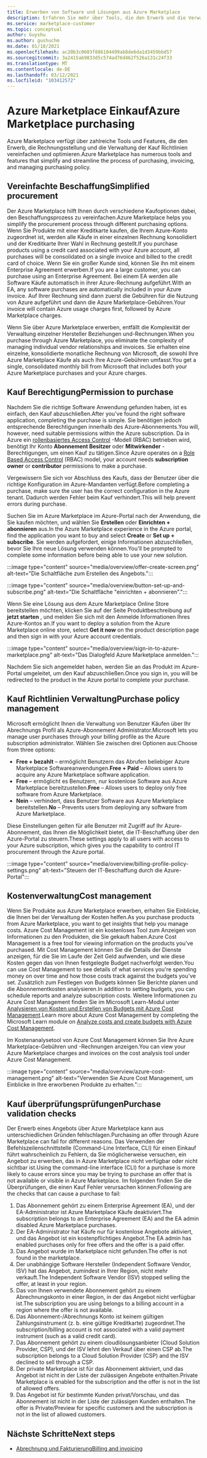 ```yaml
---
title: Erwerben von Software und Lösungen aus Azure Marketplace
description: Erfahren Sie mehr über Tools, die den Erwerb und die Verwaltung von Software in Azure Marketplace vereinfachen und optimieren.
ms.service: marketplace-customer
ms.topic: conceptual
author: Guyshu
ms.author: gushuchm
ms.date: 01/18/2021
ms.openlocfilehash: ac20b3c0603f886104499ab8de6da1d3459bbd57
ms.sourcegitcommit: 3a2415ab9833d5c574ad76d462f526a131c24f33
ms.translationtype: MT
ms.contentlocale: de-DE
ms.lasthandoff: 03/12/2021
ms.locfileid: "103412572"
---
```

# <a name="azure-marketplace-purchasing"></a><span data-ttu-id="6bbc0-103">Azure Marketplace Einkauf</span><span class="sxs-lookup"><span data-stu-id="6bbc0-103">Azure Marketplace purchasing</span></span>

<span data-ttu-id="6bbc0-104">Azure Marketplace verfügt über zahlreiche Tools und Features, die den Erwerb, die Rechnungsstellung und die Verwaltung der Kauf Richtlinien vereinfachen und optimieren.</span><span class="sxs-lookup"><span data-stu-id="6bbc0-104">Azure Marketplace has numerous tools and features that simplify and streamline the process of purchasing, invoicing, and managing purchasing policy.</span></span>

## <a name="simplified-procurement"></a><span data-ttu-id="6bbc0-105">Vereinfachte Beschaffung</span><span class="sxs-lookup"><span data-stu-id="6bbc0-105">Simplified procurement</span></span>

<span data-ttu-id="6bbc0-106">Der Azure Marketplace hilft Ihnen durch verschiedene Kaufoptionen dabei, den Beschaffungsprozess zu vereinfachen.</span><span class="sxs-lookup"><span data-stu-id="6bbc0-106">Azure Marketplace helps you simplify the procurement process through different purchasing options.</span></span> <span data-ttu-id="6bbc0-107">Wenn Sie Produkte mit einer Kreditkarte kaufen, die Ihrem Azure-Konto zugeordnet ist, werden alle Käufe in einer einzelnen Rechnung konsolidiert und der Kreditkarte Ihrer Wahl in Rechnung gestellt.</span><span class="sxs-lookup"><span data-stu-id="6bbc0-107">If you purchase products using a credit card associated with your Azure account, all purchases will be consolidated on a single invoice and billed to the credit card of choice.</span></span> <span data-ttu-id="6bbc0-108">Wenn Sie ein großer Kunde sind, können Sie ihn mit einem Enterprise Agreement erwerben.</span><span class="sxs-lookup"><span data-stu-id="6bbc0-108">If you are a large customer, you can purchase using an Enterprise Agreement.</span></span> <span data-ttu-id="6bbc0-109">Bei einem EA werden alle Software Käufe automatisch in ihrer Azure-Rechnung aufgeführt.</span><span class="sxs-lookup"><span data-stu-id="6bbc0-109">With an EA, any software purchases are automatically included in your Azure invoice.</span></span> <span data-ttu-id="6bbc0-110">Auf Ihrer Rechnung sind dann zuerst die Gebühren für die Nutzung von Azure aufgeführt und dann die Azure Marketplace-Gebühren.</span><span class="sxs-lookup"><span data-stu-id="6bbc0-110">Your invoice will contain Azure usage charges first, followed by Azure Marketplace charges.</span></span>

<span data-ttu-id="6bbc0-111">Wenn Sie über Azure Marketplace erwerben, entfällt die Komplexität der Verwaltung einzelner Hersteller Beziehungen und-Rechnungen.</span><span class="sxs-lookup"><span data-stu-id="6bbc0-111">When you purchase through Azure Marketplace, you eliminate the complexity of managing individual vendor relationships and invoices.</span></span> <span data-ttu-id="6bbc0-112">Sie erhalten eine einzelne, konsolidierte monatliche Rechnung von Microsoft, die sowohl Ihre Azure Marketplace Käufe als auch Ihre Azure-Gebühren umfasst.</span><span class="sxs-lookup"><span data-stu-id="6bbc0-112">You get a single, consolidated monthly bill from Microsoft that includes both your Azure Marketplace purchases and your Azure charges.</span></span>

## <a name="permission-to-purchase"></a><span data-ttu-id="6bbc0-113">Kauf Berechtigung</span><span class="sxs-lookup"><span data-stu-id="6bbc0-113">Permission to purchase</span></span>

<span data-ttu-id="6bbc0-114">Nachdem Sie die richtige Software Anwendung gefunden haben, ist es einfach, den Kauf abzuschließen.</span><span class="sxs-lookup"><span data-stu-id="6bbc0-114">After you've found the right software application, completing the purchase is simple.</span></span> <span data-ttu-id="6bbc0-115">Sie benötigen jedoch entsprechende Berechtigungen innerhalb des Azure-Abonnements.</span><span class="sxs-lookup"><span data-stu-id="6bbc0-115">You will, however, need suitable permissions within the Azure subscription.</span></span> <span data-ttu-id="6bbc0-116">Da in Azure ein [rollenbasiertes Access Control](/azure/role-based-access-control/overview) -Modell (RBAC) betrieben wird, benötigt Ihr Konto **Abonnement Besitzer** oder **Mitwirkender** -Berechtigungen, um einen Kauf zu tätigen.</span><span class="sxs-lookup"><span data-stu-id="6bbc0-116">Since Azure operates on a [Role Based Access Control](/azure/role-based-access-control/overview) (RBAC) model, your account needs **subscription owner** or **contributor** permissions to make a purchase.</span></span>

<span data-ttu-id="6bbc0-117">Vergewissern Sie sich vor Abschluss des Kaufs, dass der Benutzer über die richtige Konfiguration im Azure-Mandanten verfügt.</span><span class="sxs-lookup"><span data-stu-id="6bbc0-117">Before completing a purchase, make sure the user has the correct configuration in the Azure tenant.</span></span> <span data-ttu-id="6bbc0-118">Dadurch werden Fehler beim Kauf verhindert.</span><span class="sxs-lookup"><span data-stu-id="6bbc0-118">This will help prevent errors during purchase.</span></span>

<span data-ttu-id="6bbc0-119">Suchen Sie im Azure Marketplace im Azure-Portal nach der Anwendung, die Sie kaufen möchten, und wählen Sie **Erstellen** oder **Einrichten + abonnieren** aus.</span><span class="sxs-lookup"><span data-stu-id="6bbc0-119">In the Azure Marketplace experience in the Azure portal, find the application you want to buy and select **Create** or **Set up + subscribe**.</span></span> <span data-ttu-id="6bbc0-120">Sie werden aufgefordert, einige Informationen abzuschließen, bevor Sie Ihre neue Lösung verwenden können.</span><span class="sxs-lookup"><span data-stu-id="6bbc0-120">You'll be prompted to complete some information before being able to use your new solution.</span></span>

:::image type="content" source="media/overview/offer-create-screen.png" alt-text="Die Schaltfläche zum Erstellen des Angebots.":::

:::image type="content" source="media/overview/button-set-up-and-subscribe.png" alt-text="Die Schaltfläche &quot;einrichten + abonnieren&quot;.":::

<span data-ttu-id="6bbc0-123">Wenn Sie eine Lösung aus dem Azure Marketplace Online Store bereitstellen möchten, klicken Sie auf der Seite Produktbeschreibung auf **jetzt starten** , und melden Sie sich mit den Anmelde Informationen Ihres Azure-Kontos an.</span><span class="sxs-lookup"><span data-stu-id="6bbc0-123">If you want to deploy a solution from the Azure Marketplace online store, select **Get it now** on the product description page and then sign in with your Azure account credentials.</span></span>

:::image type="content" source="media/overview/sign-in-to-azure-marketplace.png" alt-text="Das Dialogfeld Azure Marketplace anmelden.":::

<span data-ttu-id="6bbc0-125">Nachdem Sie sich angemeldet haben, werden Sie an das Produkt im Azure-Portal umgeleitet, um den Kauf abzuschließen.</span><span class="sxs-lookup"><span data-stu-id="6bbc0-125">Once you sign in, you will be redirected to the product in the Azure portal to complete your purchase.</span></span>

## <a name="purchase-policy-management"></a><span data-ttu-id="6bbc0-126">Kauf Richtlinien Verwaltung</span><span class="sxs-lookup"><span data-stu-id="6bbc0-126">Purchase policy management</span></span>

<span data-ttu-id="6bbc0-127">Microsoft ermöglicht Ihnen die Verwaltung von Benutzer Käufen über Ihr Abrechnungs Profil als Azure-Abonnement Administrator.</span><span class="sxs-lookup"><span data-stu-id="6bbc0-127">Microsoft lets you manage user purchases through your billing profile as the Azure subscription administrator.</span></span> <span data-ttu-id="6bbc0-128">Wählen Sie zwischen drei Optionen aus:</span><span class="sxs-lookup"><span data-stu-id="6bbc0-128">Choose from three options:</span></span>

- <span data-ttu-id="6bbc0-129">**Free + bezahlt** – ermöglicht Benutzern das Abrufen beliebiger Azure Marketplace Softwareanwendungen.</span><span class="sxs-lookup"><span data-stu-id="6bbc0-129">**Free + Paid** – Allows users to acquire any Azure Marketplace software application.</span></span>
- <span data-ttu-id="6bbc0-130">**Free** – ermöglicht es Benutzern, nur kostenlose Software aus Azure Marketplace bereitzustellen.</span><span class="sxs-lookup"><span data-stu-id="6bbc0-130">**Free** – Allows users to deploy only free software from Azure Marketplace.</span></span>
- <span data-ttu-id="6bbc0-131">**Nein** – verhindert, dass Benutzer Software aus Azure Marketplace bereitstellen.</span><span class="sxs-lookup"><span data-stu-id="6bbc0-131">**No** – Prevents users from deploying any software from Azure Marketplace.</span></span>

<span data-ttu-id="6bbc0-132">Diese Einstellungen gelten für alle Benutzer mit Zugriff auf Ihr Azure-Abonnement, das Ihnen die Möglichkeit bietet, die IT-Beschaffung über den Azure-Portal zu steuern.</span><span class="sxs-lookup"><span data-stu-id="6bbc0-132">These settings apply to all users with access to your Azure subscription, which gives you the capability to control IT procurement through the Azure portal.</span></span>

:::image type="content" source="media/overview/billing-profile-policy-settings.png" alt-text="Steuern der IT-Beschaffung durch die Azure-Portal":::

## <a name="cost-management"></a><span data-ttu-id="6bbc0-134">Kostenverwaltung</span><span class="sxs-lookup"><span data-stu-id="6bbc0-134">Cost management</span></span>

<span data-ttu-id="6bbc0-135">Wenn Sie Produkte aus Azure Marketplace erwerben, erhalten Sie Einblicke, die Ihnen bei der Verwaltung der Kosten helfen.</span><span class="sxs-lookup"><span data-stu-id="6bbc0-135">As you purchase products from Azure Marketplace, you want to get insights that help you manage costs.</span></span> <span data-ttu-id="6bbc0-136">Azure Cost Management ist ein kostenloses Tool zum Anzeigen von Informationen zu den Produkten, die Sie gekauft haben.</span><span class="sxs-lookup"><span data-stu-id="6bbc0-136">Azure Cost Management is a free tool for viewing information on the products you've purchased.</span></span> <span data-ttu-id="6bbc0-137">Mit Cost Management können Sie die Details der Dienste anzeigen, für die Sie im Laufe der Zeit Geld aufwenden, und wie diese Kosten gegen das von Ihnen festgelegte Budget nachverfolgt werden.</span><span class="sxs-lookup"><span data-stu-id="6bbc0-137">You can use Cost Management to see details of what services you're spending money on over time and how those costs track against the budgets you've set.</span></span> <span data-ttu-id="6bbc0-138">Zusätzlich zum Festlegen von Budgets können Sie Berichte planen und die Abonnementkosten analysieren.</span><span class="sxs-lookup"><span data-stu-id="6bbc0-138">In addition to setting budgets, you can schedule reports and analyze subscription costs.</span></span> <span data-ttu-id="6bbc0-139">Weitere Informationen zu Azure Cost Management finden Sie im Microsoft Learn-Modul unter [Analysieren von Kosten und Erstellen von Budgets mit Azure Cost Management](/learn/modules/analyze-costs-create-budgets-azure-cost-management/).</span><span class="sxs-lookup"><span data-stu-id="6bbc0-139">Learn more about Azure Cost Management by completing the Microsoft Learn module on [Analyze costs and create budgets with Azure Cost Management](/learn/modules/analyze-costs-create-budgets-azure-cost-management/).</span></span>

<span data-ttu-id="6bbc0-140">Im Kostenanalysetool von Azure Cost Management können Sie Ihre Azure Marketplace-Gebühren und -Rechnungen anzeigen.</span><span class="sxs-lookup"><span data-stu-id="6bbc0-140">You can view your Azure Marketplace charges and invoices on the cost analysis tool under Azure Cost Management.</span></span>

:::image type="content" source="media/overview/azure-cost-management.png" alt-text="Verwenden Sie Azure Cost Management, um Einblicke in Ihre erworbenen Produkte zu erhalten.":::

## <a name="purchase-validation-checks"></a><span data-ttu-id="6bbc0-142">Kauf überprüfungsprüfungen</span><span class="sxs-lookup"><span data-stu-id="6bbc0-142">Purchase validation checks</span></span>

<span data-ttu-id="6bbc0-143">Der Erwerb eines Angebots über Azure Marketplace kann aus unterschiedlichen Gründen fehlschlagen.</span><span class="sxs-lookup"><span data-stu-id="6bbc0-143">Purchasing an offer through Azure Marketplace can fail for different reasons.</span></span> <span data-ttu-id="6bbc0-144">Das Verwenden der Befehlszeilenschnittstelle (Command-Line Interface, CLI) für einen Einkauf führt wahrscheinlich zu Fehlern, da Sie möglicherweise versuchen, ein Angebot zu erwerben, das in Azure Marketplace nicht verfügbar oder nicht sichtbar ist.</span><span class="sxs-lookup"><span data-stu-id="6bbc0-144">Using the command-line interface (CLI) for a purchase is more likely to cause errors since you may be trying to purchase an offer that is not available or visible in Azure Marketplace.</span></span> <span data-ttu-id="6bbc0-145">Im folgenden finden Sie die Überprüfungen, die einen Kauf Fehler verursachen können:</span><span class="sxs-lookup"><span data-stu-id="6bbc0-145">Following are the checks that can cause a purchase to fail:</span></span>

1. <span data-ttu-id="6bbc0-146">Das Abonnement gehört zu einem Enterprise Agreement (EA), und der EA-Administrator ist Azure Marketplace Käufe deaktiviert.</span><span class="sxs-lookup"><span data-stu-id="6bbc0-146">The subscription belongs to an Enterprise Agreement (EA) and the EA admin disabled Azure Marketplace purchases.</span></span>
1. <span data-ttu-id="6bbc0-147">Der EA-Administrator hat Käufe nur für kostenlose Angebote aktiviert, und das Angebot ist ein kostenpflichtiges Angebot.</span><span class="sxs-lookup"><span data-stu-id="6bbc0-147">The EA admin has enabled purchases only for free offers and the offer is a paid offer.</span></span>
1. <span data-ttu-id="6bbc0-148">Das Angebot wurde im Marketplace nicht gefunden.</span><span class="sxs-lookup"><span data-stu-id="6bbc0-148">The offer is not found in the marketplace.</span></span>
1. <span data-ttu-id="6bbc0-149">Der unabhängige Software Hersteller (Independent Software Vendor, ISV) hat das Angebot, zumindest in Ihrer Region, nicht mehr verkauft.</span><span class="sxs-lookup"><span data-stu-id="6bbc0-149">The Independent Software Vendor (ISV) stopped selling the offer, at least in your region.</span></span>
1. <span data-ttu-id="6bbc0-150">Das von Ihnen verwendete Abonnement gehört zu einem Abrechnungskonto in einer Region, in der das Angebot nicht verfügbar ist.</span><span class="sxs-lookup"><span data-stu-id="6bbc0-150">The subscription you are using belongs to a billing account in a region where the offer is not available.</span></span>
1. <span data-ttu-id="6bbc0-151">Das Abonnement-/Abrechnungs Konto ist keinem gültigen Zahlungsinstrument (z. b. eine gültige Kreditkarte) zugeordnet.</span><span class="sxs-lookup"><span data-stu-id="6bbc0-151">The subscription/billing account is not associated with a valid payment instrument (such as a valid credit card).</span></span>
1. <span data-ttu-id="6bbc0-152">Das Abonnement gehört zu einem cloudlösungsanbieter (Cloud Solution Provider, CSP), und der ISV lehnt den Verkauf über einen CSP ab.</span><span class="sxs-lookup"><span data-stu-id="6bbc0-152">The subscription belongs to a Cloud Solution Provider (CSP) and the ISV declined to sell through a CSP.</span></span>
1. <span data-ttu-id="6bbc0-153">Der private Marketplace ist für das Abonnement aktiviert, und das Angebot ist nicht in der Liste der zulässigen Angebote enthalten.</span><span class="sxs-lookup"><span data-stu-id="6bbc0-153">Private Marketplace is enabled for the subscription and the offer is not in the list of allowed offers.</span></span>
1. <span data-ttu-id="6bbc0-154">Das Angebot ist für bestimmte Kunden privat/Vorschau, und das Abonnement ist nicht in der Liste der zulässigen Kunden enthalten.</span><span class="sxs-lookup"><span data-stu-id="6bbc0-154">The offer is Private/Preview for specific customers and the subscription is not in the list of allowed customers.</span></span>

## <a name="next-steps"></a><span data-ttu-id="6bbc0-155">Nächste Schritte</span><span class="sxs-lookup"><span data-stu-id="6bbc0-155">Next steps</span></span>

- [<span data-ttu-id="6bbc0-156">Abrechnung und Fakturierung</span><span class="sxs-lookup"><span data-stu-id="6bbc0-156">Billing and invoicing</span></span>](billing-invoicing.md)